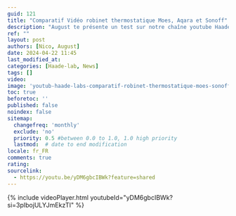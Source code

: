 ```yaml
---
guid: 121
title: "Comparatif Vidéo robinet thermostatique Moes, Aqara et Sonoff"
description: "August te présente un test sur notre chaîne youtube Haade-lab un comparatif des robinets thermostatiques Moes ZTRV-BY-100, Aqara SRTS-A01 et Sonoff TRVZB"
ref: ""
layout: post
authors: [Nico, August]
date: 2024-04-22 11:45
last_modified_at: 
categories: [Haade-lab, News]
tags: []
video: 
image: 'youtub-haade-labs-comparatif-robinet-thermostatique-moes-sonoff-aqara.png'
toc: true
beforetoc: ''
published: false
noindex: false
sitemap:
  changefreq: 'monthly'
  exclude: 'no'
  priority: 0.5 #between 0.0 to 1.0, 1.0 high priority
  lastmod:  # date to end modification
locale: fr_FR
comments: true
rating:  
sourcelink:
  - https://youtu.be/yDM6gbcIBWk?feature=shared
---
```


{% include videoPlayer.html youtubeId="yDM6gbcIBWk?si=3pIbojULYJmEkzTI" %}